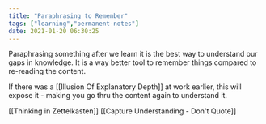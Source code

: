 ```yaml
---
title: "Paraphrasing to Remember"
tags: ["learning","permanent-notes"]
date: 2021-01-20 06:30:25
---
```


Paraphrasing something after we learn it is the best way to understand our gaps in knowledge. It is a way better tool to remember things compared to re-reading the content.

If there was a [[Illusion Of Explanatory Depth]] at work earlier, this will expose it - making you go thru the content again to understand it.

[[Thinking in Zettelkasten]]
[[Capture Understanding - Don't Quote]]
